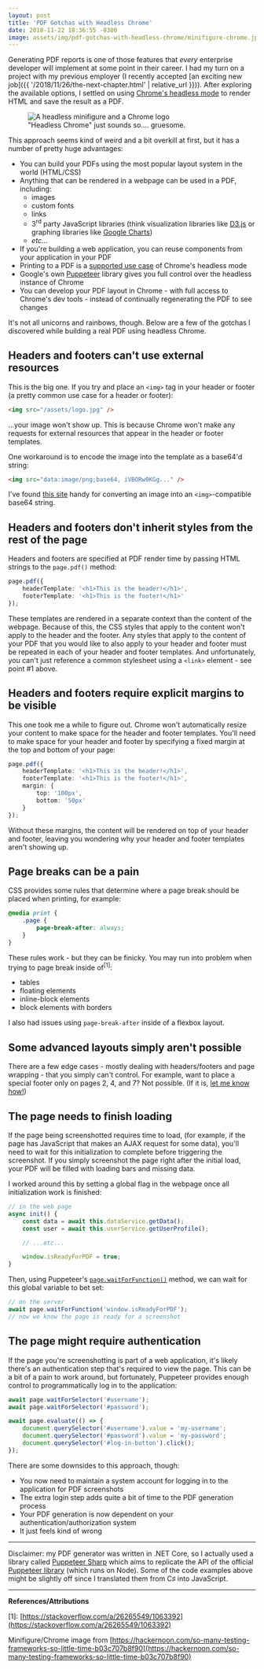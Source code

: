 ```yaml
---
layout: post
title: 'PDF Gotchas with Headless Chrome'
date: 2018-11-22 18:36:55 -0300
image: assets/img/pdf-gotchas-with-headless-chrome/minifigure-chrome.jpg
---
```


Generating PDF reports is one of those features that _every_ enterprise developer will implement at some point in their career. I had my turn on a project with my previous employer (I recently accepted [an exciting new job]({{ '/2018/11/26/the-next-chapter.html' | relative_url }})). After exploring the available options, I settled on using [Chrome's headless mode](https://developers.google.com/web/updates/2017/04/headless-chrome) to render HTML and save the result as a PDF.

<figure>
    <img src="{{ 'assets/img/pdf-gotchas-with-headless-chrome/minifigure-chrome.jpg' | relative_url }}" alt="A headless minifigure and a Chrome logo" />
    <figcaption>"Headless Chrome" just sounds so.... gruesome.</figcaption>
</figure>

This approach seems kind of weird and a bit overkill at first, but it has a number of pretty huge advantages:

-   You can build your PDFs using the most popular layout system in the world (HTML/CSS)
-   Anything that can be rendered in a webpage can be used in a PDF, including:
    -   images
    -   custom fonts
    -   links
    -   3<sup>rd</sup> party JavaScript libraries (think visualization libraries like [D3.js](https://d3js.org/) or graphing libraries like [Google Charts](https://developers.google.com/chart/))
    -   _etc..._
-   If you're building a web application, you can reuse components from your application in your PDF
-   Printing to a PDF is a [supported use case](https://developers.google.com/web/updates/2017/04/headless-chrome#create_a_pdf_dom) of Chrome's headless mode
-   Google's own [Puppeteer](https://pptr.dev/) library gives you full control over the headless instance of Chrome
-   You can develop your PDF layout in Chrome - with full access to Chrome's dev tools - instead of continually regenerating the PDF to see changes

It's not all unicorns and rainbows, though. Below are a few of the gotchas I discovered while building a real PDF using headless Chrome.

## Headers and footers can't use external resources

This is the big one. If you try and place an `<img>` tag in your header or footer (a pretty common use case for a header or footer):

```html
<img src="/assets/logo.jpg" />
```

...your image won't show up. This is because Chrome won't make any requests for external resources that appear in the header or footer templates.

One workaround is to encode the image into the template as a base64'd string:

```html
<img src="data:image/png;base64, iVBORw0KGg..." />
```

I've found [this site](https://www.base64-image.de/) handy for converting an image into an `<img>`-compatible base64 string.

## Headers and footers don't inherit styles from the rest of the page

Headers and footers are specified at PDF render time by passing HTML strings to the `page.pdf()` method:

```ts
page.pdf({
    headerTemplate: '<h1>This is the header!</h1>',
    footerTemplate: '<h1>This is the footer!</h1>'
});
```

These templates are rendered in a separate context than the content of the webpage. Because of this, the CSS styles that apply to the content won't apply to the header and the footer. Any styles that apply to the content of your PDF that you would like to also apply to your header and footer must be repeated in each of your header and footer templates. And unfortunately, you can't just reference a common stylesheet using a `<link>` element - see point #1 above.

## Headers and footers require explicit margins to be visible

This one took me a while to figure out. Chrome won't automatically resize your content to make space for the header and footer templates. You'll need to make space for your header and footer by specifying a fixed margin at the top and bottom of your page:

```ts
page.pdf({
    headerTemplate: '<h1>This is the header!</h1>',
    footerTemplate: '<h1>This is the footer!</h1>',
    margin: {
        top: '100px',
        bottom: '50px'
    }
});
```

Without these margins, the content will be rendered on top of your header and footer, leaving you wondering why your header and footer templates aren't showing up.

## Page breaks can be a pain

CSS provides some rules that determine where a page break should be placed when printing, for example:

```css
@media print {
    .page {
        page-break-after: always;
    }
}
```

These rules work - but they can be finicky. You may run into problem when trying to page break inside of<sup>[1]</sup>:

-   tables
-   floating elements
-   inline-block elements
-   block elements with borders

I also had issues using `page-break-after` inside of a flexbox layout.

## Some advanced layouts simply aren't possible

There are a few edge cases - mostly dealing with headers/footers and page wrapping - that you simply can't control.  For example, want to place a special footer only on pages 2, 4, and 7?  Not possible.  (If it is, [let me know how!](mailto:hello@nathanfriend.io))

## The page needs to finish loading

If the page being screenshotted requires time to load, (for example, if the page has JavaScript that makes an AJAX request for some data), you'll need to wait for this initialization to complete before triggering the screenshot.  If you simply screenshot the page right after the initial load, your PDF will be filled with loading bars and missing data.

I worked around this by setting a global flag in the webpage once all initialization work is finished:

```ts
// in the web page
async init() {
    const data = await this.dataService.getData();
    const user = await this.userService.getUserProfile();

    // ...etc...

    window.isReadyForPDF = true;
}
```

Then, using Puppeteer's [`page.waitForFunction()`](https://pptr.dev/#?product=Puppeteer&version=v1.10.0&show=api-pagewaitforfunctionpagefunction-options-args) method, we can wait for this global variable to bet set:

```ts
// on the server
await page.waitForFunction('window.isReadyForPDF');
// now we know the page is ready for a screenshot
```

## The page might require authentication

If the page you're screenshotting is part of a web application, it's likely there's an authentication step that's required to view the page.  This can be a bit of a pain to work around, but fortunately, Puppeteer provides enough control to programmatically log in to the application:

```ts
await page.waitForSelector('#username');
await page.waitForSelector('#password');

await page.evaluate(() => {
    document.querySelector('#username').value = 'my-username';
    document.querySelector('#password').value = 'my-password';
    document.querySelector('#log-in-button').click();
});
```

There are some downsides to this approach, though:

- You now need to maintain a system account for logging in to the application for PDF screenshots
- The extra login step adds quite a bit of time to the PDF generation process
- Your PDF generation is now dependent on your authentication/authorization system
- It just feels kind of wrong

---

Disclaimer: my PDF generator was written in .NET Core, so I actually used a library called [Puppeteer Sharp](https://www.puppeteersharp.com/) which aims to replicate the API of the official [Puppeteer library](https://pptr.dev/) (which runs on Node).  Some of the code examples above might be slightly off since I translated them from C♯ into JavaScript.

---

**References/Attributions**

\[1\]: [https://stackoverflow.com/a/26265549/1063392](https://stackoverflow.com/a/26265549/1063392)

Minifigure/Chrome image from [https://hackernoon.com/so-many-testing-frameworks-so-little-time-b03c707b8f90](https://hackernoon.com/so-many-testing-frameworks-so-little-time-b03c707b8f90)
